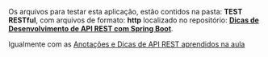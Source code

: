 

Os arquivos para testar esta aplicação, estão contidos na pasta: **TEST RESTful**, com arquivos de formato: **http** localizado no repositório: [**Dicas de Desenvolvimento de API REST com Spring Boot**](https://github.com/DavidRufino/Minhas-Anotacoes-Santander-Bootcamp/tree/master/10%20Dicas%20de%20Desenvolvimento%20de%20API%20REST%20com%20Spring%20Boot).

Igualmente com as [Anotações e Dicas de API REST aprendidos na aula](https://github.com/DavidRufino/Minhas-Anotacoes-Santander-Bootcamp/blob/master/10%20Dicas%20de%20Desenvolvimento%20de%20API%20REST%20com%20Spring%20Boot/00%20Dicas%20de%20API%20REST%20com%20Spring%20Boot.md)

